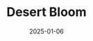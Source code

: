 ---
title: Desert Bloom
date: 2025-01-06
layout: layouts/artwork.njk
image: /images/uploads/art-06.jpg
price: 65000
status: available
medium: Watercolor on paper
width: 18
height: 24
year: 2025
tags: [watercolor, desert, bloom]
buy_url:
---